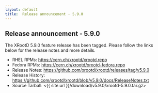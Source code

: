 ```yaml
---
layout: default
title:  Release announcement - 5.9.0
---
```


Release announcement - 5.9.0
----------------------------

The XRootD 5.9.0 feature release has been tagged.
Please follow the links below for the release notes and more details.

 * RHEL RPMs: <https://cern.ch/xrootd/xrootd.repo>
 * Fedora RPMs: <https://cern.ch/xrootd/xrootd-fedora.repo>
 * Release Notes: <https://github.com/xrootd/xrootd/releases/tag/v5.9.0>
 * Release History: <https://github.com/xrootd/xrootd/blob/v5.9.0/docs/ReleaseNotes.txt>
 * Source Tarball: <{{ site.url }}/download/v5.9.0/xrootd-5.9.0.tar.gz>

